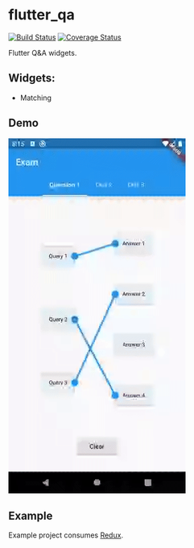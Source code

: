 # flutter_qa

[![Build Status](https://api.travis-ci.org/PROGrand/flutter_qa.svg?branch=master)](https://travis-ci.org/PROGrand/flutter_qa)
[![Coverage Status](https://coveralls.io/repos/github/PROGrand/flutter_qa/badge.svg?branch=master)](https://coveralls.io/github/PROGrand/flutter_qa?branch=master)

Flutter Q&A widgets.

## Widgets:
* Matching

## Demo
<img height="704px" width="352px" src="https://github.com/PROGrand/flutter_qa/raw/master/video.gif">

## Example
Example project consumes [Redux](https://github.com/johnpryan/redux.dart).

